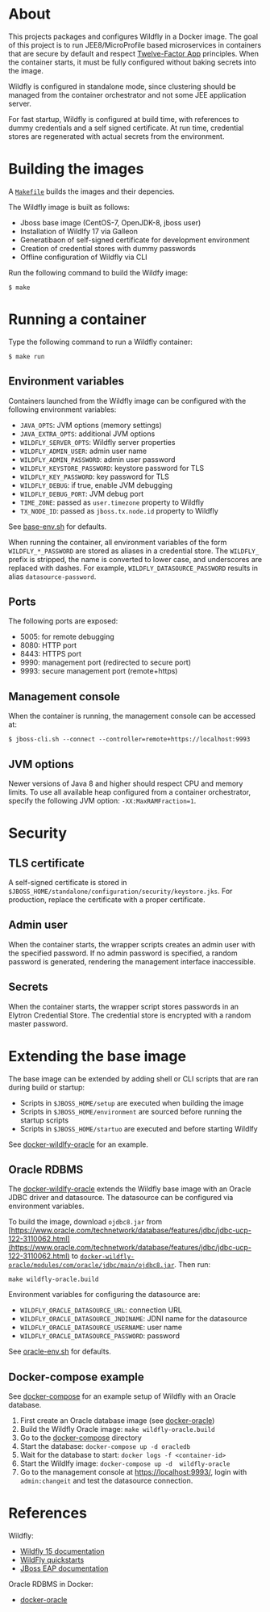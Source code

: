 # About

This projects packages and configures Wildfly in a Docker image.  The goal
of this project is to run JEE8/MicroProfile based microservices in containers
that are secure by default and respect [Twelve-Factor App](http://12factor.net) principles.
When the container starts, it must be fully configured without baking secrets 
into the image.

Wildfly is configured in standalone mode, since clustering should be managed from
the container orchestrator and not some JEE application server.

For fast startup, Wildfly is configured at build time, with references to dummy
credentials and a self signed certificate. At run time, credential stores are regenerated
with actual secrets from the environment. 

# Building the images

A [`Makefile`](Makefile) builds the images and their depencies.

The Wildfly image is built as follows:
- Jboss base image (CentOS-7, OpenJDK-8, jboss user)
- Installation of Wildlfy 17 via Galleon
- Generatibaon of self-signed certificate for development environment
- Creation of credential stores with dummy passwords
- Offline configuration of Wildfly via CLI

Run the following command to build the Wildfy image:

    $ make
    
# Running a container

Type the following command to run a Wildfly container:

    $ make run

## Environment variables

Containers launched from the Wildfly image can be configured with the following environment variables:

- `JAVA_OPTS`: JVM options (memory settings)
- `JAVA_EXTRA_OPTS`: additional JVM options
- `WILDFLY_SERVER_OPTS`: Wildfly server properties
- `WILDFLY_ADMIN_USER`: admin user name
- `WILDFLY_ADMIN_PASSWORD`: admin user password
- `WILDFLY_KEYSTORE_PASSWORD`: keystore password for TLS
- `WILDFLY_KEY_PASSWORD`: key password for TLS
- `WILDFLY_DEBUG`: if true, enable JVM debugging
- `WILDFLY_DEBUG_PORT`: JVM debug port
- `TIME_ZONE`: passed as `user.timezone` property to Wildfly
- `TX_NODE_ID`: passed as `jboss.tx.node.id` property to Wildfly

See [base-env.sh](docker-wildfly/bin/base-env.sh) for defaults.

When running the container, all environment variables of the form `WILDFLY_*_PASSWORD` are stored 
as aliases in a credential store. The `WILDFLY_` prefix is stripped, the name is converted to lower case,
and underscores are replaced with dashes. For example, `WILDFLY_DATASOURCE_PASSWORD` results in 
alias `datasource-password`.

## Ports

The following ports are exposed:
- 5005: for remote debugging
- 8080: HTTP port
- 8443: HTTPS port
- 9990: management port (redirected to secure port)
- 9993: secure management port (remote+https)

## Management console

When the container is running, the management console can be accessed at:

    $ jboss-cli.sh --connect --controller=remote+https://localhost:9993

## JVM options

Newer versions of Java 8 and higher should respect CPU and memory limits.
To use all available heap configured from a container orchestrator, specify the following JVM option: `-XX:MaxRAMFraction=1`.

# Security

## TLS certificate

A self-signed certificate is stored in `$JBOSS_HOME/standalone/configuration/security/keystore.jks`.
For production, replace the certificate with a proper certificate.

## Admin user

When the container starts, the wrapper scripts creates an admin user with the
specified password.  If no admin password is specified, a random password is
generated, rendering the management interface inaccessible.

## Secrets

When the container starts, the wrapper script stores passwords in an Elytron
Credential Store.  The credential store is encrypted with a random master password.

# Extending the base image

The base image can be extended by adding shell or CLI scripts that are ran during build or startup:
- Scripts in `$JBOSS_HOME/setup` are executed when building the image
- Scripts in `$JBOSS_HOME/environment` are sourced before running the startup scripts
- Scripts in `$JBOSS_HOME/startuo` are executed and before starting Wildlfy

See [docker-wildlfy-oracle](docker-wildfly-oracle) for an example.

## Oracle RDBMS

The [docker-wildlfy-oracle](docker-wildfly-oracle) extends the Wildfly base image with an Oracle
JDBC driver and datasource. The datasource can be configured via environment variables. 

To build the image, download `ojdbc8.jar` from
[https://www.oracle.com/technetwork/database/features/jdbc/jdbc-ucp-122-3110062.html](https://www.oracle.com/technetwork/database/features/jdbc/jdbc-ucp-122-3110062.html)
to [`docker-wildfly-oracle/modules/com/oracle/jdbc/main/ojdbc8.jar`](docker-wildfly-oracle/modules/com/oracle/jdbc/main/ojdbc8.jar).
Then run:

    make wildfly-oracle.build
    
Environment variables for configuring the datasource are:

- `WILDFLY_ORACLE_DATASOURCE_URL`: connection URL
- `WILDFLY_ORACLE_DATASOURCE_JNDINAME`: JDNI name for the datasource
- `WILDFLY_ORACLE_DATASOURCE_USERNAME`: user name
- `WILDFLY_ORACLE_DATASOURCE_PASSWORD`: password

See [oracle-env.sh](docker-wildfly-oracle/oracle-env.sh) for defaults.

## Docker-compose example

See [docker-compose](docker-compose) for an example setup of Wildfly with an Oracle database.
1. First create an Oracle database image (see [docker-oracle](https://github.com/casparderksen/docker-oracle))
2. Build the Wildfly Oracle image: `make wildfly-oracle.build`
3. Go to the [docker-compose](docker-compose) directory
4. Start the database: `docker-compose up -d oracledb`
5. Wait for the database to start: `docker logs -f <container-id>`
6. Start the Wildlfy image: `docker-compose up -d  wildfly-oracle`
7. Go to the management console at [https://localhost:9993/](https://localhost:9993/), login with `admin:changeit`
   and test the datasource connection.

# References

Wildfly:
- [Wildfly 15 documentation](http://docs.wildfly.org/15/)
- [WildFly quickstarts](https://github.com/wildfly/quickstart)
- [JBoss EAP documentation](https://access.redhat.com/documentation/en-us/red_hat_jboss_enterprise_application_platform/7.1/)

Oracle RDBMS in Docker:
- [docker-oracle](https://github.com/casparderksen/docker-oracle)